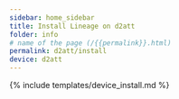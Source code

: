 ```yaml
---
sidebar: home_sidebar
title: Install Lineage on d2att
folder: info
# name of the page (/{{permalink}}.html)
permalink: d2att/install
device: d2att
---
```

{% include templates/device_install.md %}
